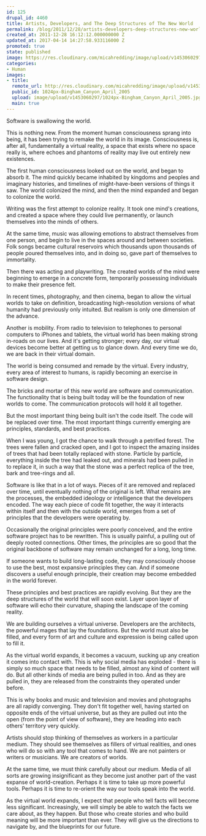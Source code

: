 ```yaml
---
id: 125
drupal_id: 4460
title: Artists, Developers, and The Deep Structures of The New World
permalink: /blog/2011/12/28/artists-developers-deep-structures-new-world
created_at: 2011-12-28 16:12:12.000000000 Z
updated_at: 2017-04-14 14:27:58.933116000 Z
promoted: true
state: published
image: https://res.cloudinary.com/micahredding/image/upload/v1453060297/1024px-Bingham_Canyon_April_2005.jpg
categories:
- Human
images:
- title: 
  remote_url: http://res.cloudinary.com/micahredding/image/upload/v1453060297/1024px-Bingham_Canyon_April_2005.jpg
  public_id: 1024px-Bingham_Canyon_April_2005
  upload: image/upload/v1453060297/1024px-Bingham_Canyon_April_2005.jpg
  main: true
---
```

Software is swallowing the world. 

This is nothing new. From the moment human consciousness sprang into being, it has been trying to remake the world in its image. Consciousness is, after all, fundamentally a virtual reality, a space that exists where no space really is, where echoes and phantoms of reality may live out entirely new existences.

The first human consciousness looked out on the world, and began to absorb it. The mind quickly became inhabited by kingdoms and peoples and imaginary histories, and timelines of might-have-been versions of things it saw. The world colonized the mind, and then the mind expanded and began to colonize the world.

Writing was the first attempt to colonize reality. It took one mind's creations, and created a space where they could live permanently, or launch themselves into the minds of others.

At the same time, music was allowing emotions to abstract themselves from one person, and begin to live in the spaces around and between societies. Folk songs became cultural reservoirs which thousands upon thousands of people poured themselves into, and in doing so, gave part of themselves to immortality.

Then there was acting and playwriting. The created worlds of the mind were beginning to emerge in a concrete form, temporarily possessing individuals to make their presence felt. 

In recent times, photography, and then cinema, began to allow the virtual worlds to take on definition, broadcasting high-resolution versions of what humanity had previously only intuited. But realism is only one dimension of the advance.

Another is mobility. From radio to television to telephones to personal computers to iPhones and tablets, the virtual world has been making strong in-roads on our lives. And it's getting stronger; every day, our virtual devices become better at getting us to glance down. And every time we do, we are back in their virtual domain.

The world is being consumed and remade by the virtual. Every industry, every area of interest to humans, is rapidly becoming an exercise in software design.

The bricks and mortar of this new world are software and communication. The functionality that is being built today will be the foundation of new worlds to come. The communication protocols will hold it all together.

But the most important thing being built isn't the code itself. The code will be replaced over time. The most important things currently emerging are principles, standards, and best practices.

When I was young, I got the chance to walk through a petrified forest. The trees were fallen and cracked open, and I got to inspect the amazing insides of trees that had been totally replaced with stone. Particle by particle, everything inside the tree had leaked out, and minerals had been pulled in to replace it, in such a way that the stone was a perfect replica of the tree, bark and tree-rings and all.

Software is like that in a lot of ways. Pieces of it are removed and replaced over time, until eventually nothing of the original is left. What remains are the processes, the embedded ideology or intelligence that the developers encoded. The way each piece of code fit together, the way it interacts within itself and then with the outside world, emerges from a set of principles that the developers were operating by.

Occasionally the original principles were poorly conceived, and the entire software project has to be rewritten. This is usually painful, a pulling out of deeply rooted connections. Other times, the principles are so good that the original backbone of software may remain unchanged for a long, long time.

If someone wants to build long-lasting code, they may consciously choose to use the best, most expansive principles they can. And if someone discovers a useful enough principle, their creation may become embedded in the world forever.

These principles and best practices are rapidly evolving. But they are the deep structures of the world that will soon exist. Layer upon layer of software will echo their curvature, shaping the landscape of the coming reality.

We are building ourselves a virtual universe. Developers are the architects, the powerful mages that lay the foundations. But the world must also be filled, and every form of art and culture and expression is being called upon to fill it. 

As the virtual world expands, it becomes a vacuum, sucking up any creation it comes into contact with. This is why social media has exploded - there is simply so much space that needs to be filled, almost any kind of content will do. But all other kinds of media are being pulled in too. And as they are pulled in, they are released from the constraints they operated under before.

This is why books and music and television and movies and photographs are all rapidly converging. They don't fit together well, having started on opposite ends of the virtual universe, but as they are pulled out into the open (from the point of view of software), they are heading into each others' territory very quickly.

Artists should stop thinking of themselves as workers in a particular medium. They should see themselves as fillers of virtual realities, and ones who will do so with any tool that comes to hand. We are not painters or writers or musicians. We are creators of worlds.

At the same time, we must think carefully about our medium. Media of all sorts are growing insignificant as they become just another part of the vast expanse of world-creation. Perhaps it is time to take up more powerful tools. Perhaps it is time to re-orient the way our tools speak into the world.

As the virtual world expands, I expect that people who tell facts will become less significant. Increasingly, we will simply be able to watch the facts we care about, as they happen. But those who create stories and who build meaning will be more important than ever. They will give us the directions to navigate by, and the blueprints for our future.
